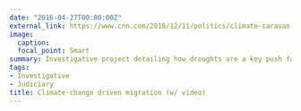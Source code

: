 ```yaml
---
date: "2016-04-27T00:00:00Z"
external_link: https://www.cnn.com/2018/12/11/politics/climate-caravan-honduras-sutter/index.html 
image:
  caption: 
  focal_point: Smart
summary: Investigative project detailing how droughts are a key push factor in migrants from Honduras heading for the United States
tags:
- Investigative
- Judiciary
title: Climate-change driven migration (w/ video)
---
```

